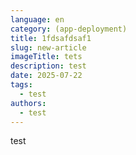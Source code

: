 ```yaml
---
language: en
category: (app-deployment)
title: 1fdsafdsaf1
slug: new-article
imageTitle: tets
description: test
date: 2025-07-22
tags:
  - test
authors:
  - test
---
```

test
